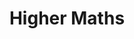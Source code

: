 ---
layout: content
title: Higher Maths
subject: Maths
level: Higher
permalink: /maths/higher
hero: Higher Maths Resources
subtext: Materials for the study of H SQA Maths courses.
tables:
  - title: Higher Self-Evaluation
    id: higherselfevaluation
    cols:
      - heading: '#'
      - heading: File
      - heading: Link
  - title: SQA Past Papers - Higher
    id: sqapastpapershigher
    cols:
      - heading: Year
      - heading: Past Paper
      - heading: JABchem Marking Scheme
      - heading: SQA Marking Scheme
  - title: SQA Past Papers - Revised Higher
    id: sqapastpapersrevisedhigher
    cols:
      - heading: Year
      - heading: Past Paper
      - heading: JABchem Marking Scheme
      - heading: SQA Marking Scheme
  - title: SQA Past Papers - Old Higher
    id: sqapastpapersoldhigher
    cols:
      - heading: Year
      - heading: Past Paper
      - heading: JABchem Marking Scheme
      - heading: SQA Marking Scheme
  - title: Higher Past Paper Archieve
    id: higherpastpaperarchieve
    cols:
      - heading: Year
      - heading: Past Paper
---